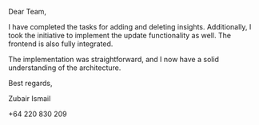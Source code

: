Dear Team,

I have completed the tasks for adding and deleting insights. Additionally, I took the initiative to implement the update functionality as well. The frontend is also fully integrated.

The implementation was straightforward, and I now have a solid understanding of the architecture.

Best regards,

Zubair Ismail

+64 220 830 209
